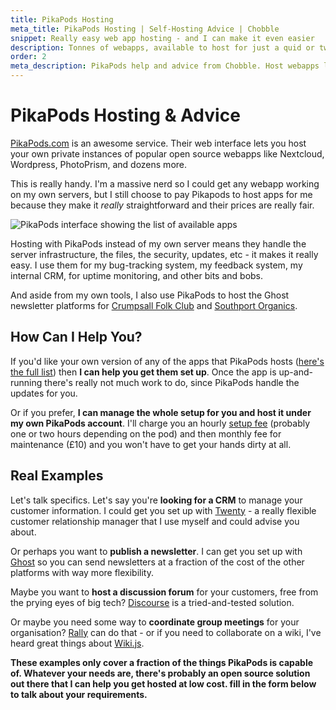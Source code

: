 ```yaml
---
title: PikaPods Hosting
meta_title: PikaPods Hosting | Self-Hosting Advice | Chobble
snippet: Really easy web app hosting - and I can make it even easier
description: Tonnes of webapps, available to host for just a quid or two per month
order: 2
meta_description: PikaPods help and advice from Chobble. Host webapps like Nextcloud, PhotoPrism, WordPress and more
---
```


# PikaPods Hosting & Advice

[PikaPods.com](https://www.pikapods.com) is an awesome service. Their web interface lets you host your own private instances of popular open source webapps like Nextcloud, Wordpress, PhotoPrism, and dozens more.

This is really handy. I'm a massive nerd so I could get any webapp working on my own servers, but I still choose to pay Pikapods to host apps for me because they make it _really_ straightforward and their prices are really fair.

![PikaPods interface showing the list of available apps](/assets/pikapods.png)

Hosting with PikaPods instead of my own server means they handle the server infrastructure, the files, the security, updates, etc - it makes it really easy. I use them for my bug-tracking system, my feedback system, my internal CRM, for uptime monitoring, and other bits and bobs.

And aside from my own tools, I also use PikaPods to host the Ghost newsletter platforms for [Crumpsall Folk Club](/examples/crumpsall-folk-club/) and [Southport Organics](/examples/southport-organics/).

## How Can I Help You?

If you'd like your own version of any of the apps that PikaPods hosts ([here's the full list](https://www.pikapods.com/apps)) then **I can help you get them set up**. Once the app is up-and-running there's really not much work to do, since PikaPods handle the updates for you.

Or if you prefer, **I can manage the whole setup for you and host it under my own PikaPods account**. I'll charge you an hourly [setup fee](/prices/) (probably one or two hours depending on the pod) and then monthly fee for maintenance (£10) and you won't have to get your hands dirty at all.

## Real Examples

Let's talk specifics. Let's say you're **looking for a CRM** to manage your customer information. I could get you set up with [Twenty](https://twenty.com) - a really flexible customer relationship manager that I use myself and could advise you about.

Or perhaps you want to **publish a newsletter**. I can get you set up with [Ghost](https://ghost.org) so you can send newsletters at a fraction of the cost of the other platforms with way more flexibility.

Maybe you want to **host a discussion forum** for your customers, free from the prying eyes of big tech? [Discourse](https://www.discourse.org) is a tried-and-tested solution.

Or maybe you need some way to **coordinate group meetings** for your organisation? [Rally](https://rallly.co) can do that - or if you need to collaborate on a wiki, I've heard great things about [Wiki.js](https://js.wiki).

**These examples only cover a fraction of the things PikaPods is capable of. Whatever your needs are, there's probably an open source solution out there that I can help you get hosted at low cost. fill in the form below to talk about your requirements.**
